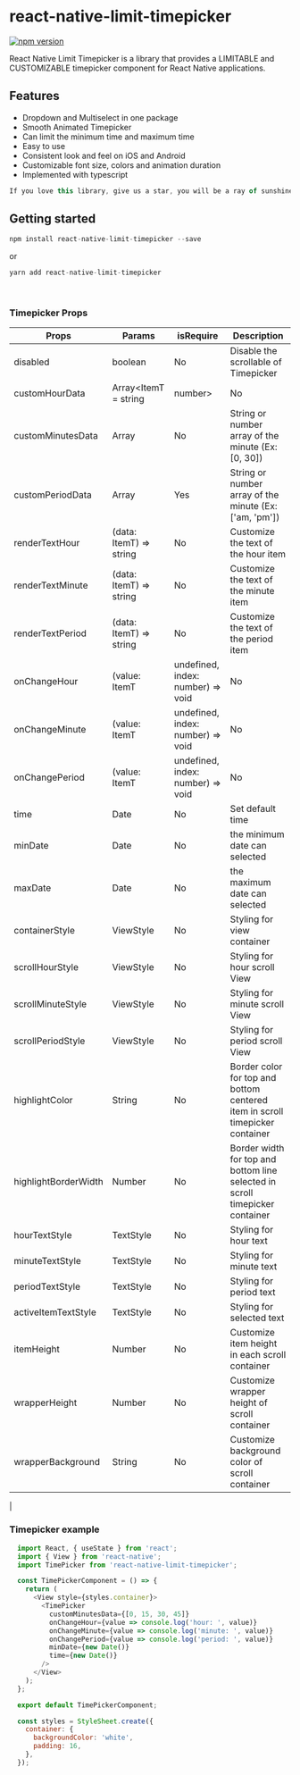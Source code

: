 <!-- [<img src="https://github.com/hoaphantn7604/file-upload/blob/master/document/dropdown/react-native-limit-timepicker-demo.png">](https://github.com/hoaphantn7604/file-upload/blob/master/document/dropdown/react-native-limit-timepicker-demo.png) -->

# react-native-limit-timepicker
[![npm version](https://img.shields.io/npm/v/react-native-limit-timepicker.svg)](https://www.npmjs.com/package/react-native-limit-timepicker)

React Native Limit Timepicker is a library that provides a LIMITABLE and CUSTOMIZABLE timepicker component for React Native applications.

## Features
* Dropdown and Multiselect in one package
* Smooth Animated Timepicker
* Can limit the minimum time and maximum time
* Easy to use
* Consistent look and feel on iOS and Android
* Customizable font size, colors and animation duration
* Implemented with typescript

```js
If you love this library, give us a star, you will be a ray of sunshine in our lives :)
```

## Getting started
```js
npm install react-native-limit-timepicker --save
```
or

```js
yarn add react-native-limit-timepicker
```
<!-- ### Demo

[<img src="https://github.com/hoaphantn7604/file-upload/blob/master/document/dropdown/react-native-limit-timepicker-thumbnal.jpg">](https://youtu.be/FhTDR_Ad_14) -->

<br />

<!-- ![](https://github.com/hoaphantn7604/file-upload/blob/master/document/dropdown/react-native-drpdown.gif)
![](https://github.com/hoaphantn7604/file-upload/blob/master/document/dropdown/react-native-multiselect.gif) -->

### Timepicker Props
| Props                | Params                  | isRequire                         | Description                                                                  |
| -------------------- | ----------------------- | --------------------------------- | ---------------------------------------------------------------------------- |
| disabled             | boolean                 | No                                | Disable the scrollable of Timepicker                                         |
| customHourData       | Array<ItemT = string    | number>                           | No                                                                           | String or number array of the hour (Ex:  [0, 1, 2, 3, 4, 5, 6, 7, 8, 9, 10, 11])                       |
| customMinutesData    | Array<ItemT>            | No                                | String or number array of the minute (Ex:  [0, 30])                          |
| customPeriodData     | Array<ItemT>            | Yes                               | String or number array of the minute (Ex:  ['am, 'pm'])                      |
| renderTextHour       | (data: ItemT) => string | No                                | Customize the text of the hour item                                          |
| renderTextMinute     | (data: ItemT) => string | No                                | Customize the text of the minute item                                        |
| renderTextPeriod     | (data: ItemT) => string | No                                | Customize the text of the period item                                        |
| onChangeHour         | (value: ItemT           | undefined, index: number) => void | No                                                                           | Called when the hour's momentum scroll ends (scroll which occurs as the ScrollView glides to a stop)   |
| onChangeMinute       | (value: ItemT           | undefined, index: number) => void | No                                                                           | Called when the minute's momentum scroll ends (scroll which occurs as the ScrollView glides to a stop) |
| onChangePeriod       | (value: ItemT           | undefined, index: number) => void | No                                                                           | Called when the period's momentum scroll ends (scroll which occurs as the ScrollView glides to a stop) |
| time                 | Date                    | No                                | Set default time                                                             |
| minDate              | Date                    | No                                | the minimum date can selected                                                |
| maxDate              | Date                    | No                                | the maximum date can selected                                                |
| containerStyle       | ViewStyle               | No                                | Styling for view container                                                   |
| scrollHourStyle      | ViewStyle               | No                                | Styling for hour scroll View                                                 |
| scrollMinuteStyle    | ViewStyle               | No                                | Styling for minute scroll View                                               |
| scrollPeriodStyle    | ViewStyle               | No                                | Styling for period scroll View                                               |
| highlightColor       | String                  | No                                | Border color for top and bottom centered item in scroll timepicker container |
| highlightBorderWidth | Number                  | No                                | Border width for top and bottom line selected in scroll timepicker container |
| hourTextStyle        | TextStyle               | No                                | Styling for hour text                                                        |
| minuteTextStyle      | TextStyle               | No                                | Styling for minute text                                                      |
| periodTextStyle      | TextStyle               | No                                | Styling for period text                                                      |
| activeItemTextStyle  | TextStyle               | No                                | Styling for selected text                                                    |
| itemHeight           | Number                  | No                                | Customize item height in each scroll container                               |
| wrapperHeight        | Number                  | No                                | Customize wrapper height of scroll container                                 |
| wrapperBackground    | String                  | No                                | Customize background color of scroll container                               |


<!-- ### Method
| API   | Params     | Description         |
| ----- | ---------- | ------------------- |
| open  | () => void | Open dropdown list  |
| close | () => void | Close dropdown list | --> |

### Timepicker example
<!-- ![](https://github.com/hoaphantn7604/file-upload/blob/master/document/dropdown/react-native-dropdown-1.png) -->
```js
  import React, { useState } from 'react';
  import { View } from 'react-native';
  import TimePicker from 'react-native-limit-timepicker';

  const TimePickerComponent = () => {
    return (
      <View style={styles.container}>
        <TimePicker
          customMinutesData={[0, 15, 30, 45]}
          onChangeHour={value => console.log('hour: ', value)}
          onChangeMinute={value => console.log('minute: ', value)}
          onChangePeriod={value => console.log('period: ', value)}
          minDate={new Date()}
          time={new Date()}
        />
      </View>
    );
  };

  export default TimePickerComponent;

  const styles = StyleSheet.create({
    container: {
      backgroundColor: 'white',
      padding: 16,
    },
  });
```

<br/>

<!-- [<img src="https://github.com/hoaphantn7604/file-upload/blob/master/document/profile/hoa_phan_dev_banner.png">](https://github.com/hoaphantn7604) -->
 
